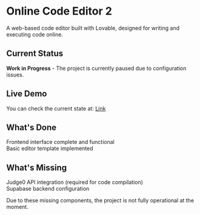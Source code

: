 # Online Code Editor 2

A web-based code editor built with Lovable, designed for writing and executing code online.

## Current Status
**Work in Progress** - The project is currently paused due to configuration issues.

## Live Demo
You can check the current state at: [Link](https://preview--edit-flow-web.lovable.app/)

## What's Done
Frontend interface complete and functional  
Basic editor template implemented

## What's Missing
Judge0 API integration (required for code compilation)  
Supabase backend configuration  

Due to these missing components, the project is not fully operational at the moment.


